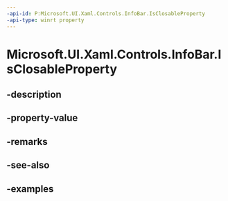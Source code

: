 ```yaml
---
-api-id: P:Microsoft.UI.Xaml.Controls.InfoBar.IsClosableProperty
-api-type: winrt property
---
```


# Microsoft.UI.Xaml.Controls.InfoBar.IsClosableProperty

<!--
public static Windows.UI.Xaml.DependencyProperty IsClosableProperty { get; }
-->


## -description

## -property-value

## -remarks

## -see-also

## -examples


